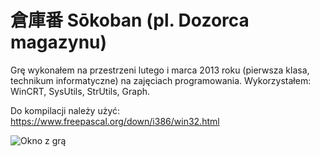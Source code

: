 # 倉庫番 Sōkoban (pl. Dozorca magazynu)
Grę wykonałem na przestrzeni lutego i marca 2013 roku (pierwsza klasa, technikum informatyczne) na zajęciach programowania. Wykorzystałem: WinCRT, SysUtils, StrUtils, Graph.

Do kompilacji należy użyć: https://www.freepascal.org/down/i386/win32.html

![Okno z grą](https://smulewicz.pro/github-assets/sokoban.png)
